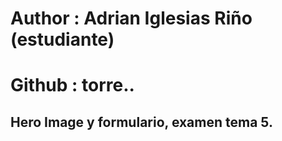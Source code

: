 
# Author : Adrian Iglesias Riño (estudiante)

# Github : torre..

## Hero Image y formulario, examen tema 5. 